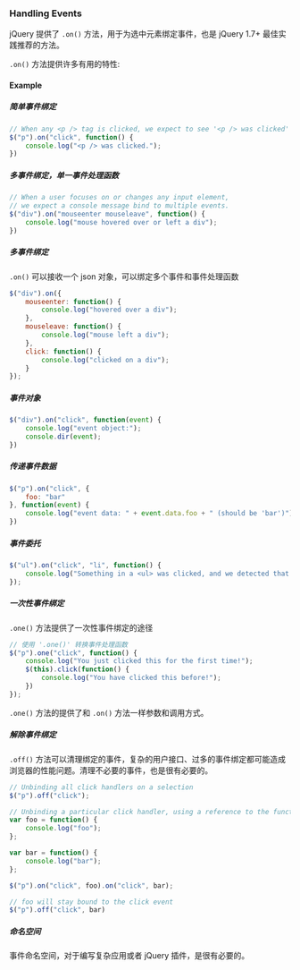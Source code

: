 ### Handling Events
jQuery 提供了 `.on()` 方法，用于为选中元素绑定事件，也是 jQuery 1.7+ 最佳实践推荐的方法。

`.on()` 方法提供许多有用的特性:

#### Example
##### 简单事件绑定

```javascript
// When any <p /> tag is clicked, we expect to see '<p /> was clicked' in the console'
$("p").on("click", function() {
    console.log("<p /> was clicked.");
})
```

##### 多事件绑定，单一事件处理函数

```javascript
// When a user focuses on or changes any input element,
// we expect a console message bind to multiple events.
$("div").on("mouseenter mouseleave", function() {
    console.log("mouse hovered over or left a div");
})
```

##### 多事件绑定
`.on()` 可以接收一个 json 对象，可以绑定多个事件和事件处理函数

```javascript
$("div").on({
    mouseenter: function() {
        console.log("hovered over a div");
    },
    mouseleave: function() {
        console.log("mouse left a div");
    },
    click: function() {
        console.log("clicked on a div");
    }
});
```

##### 事件对象

```javascript
$("div").on("click", function(event) {
    console.log("event object:");
    console.dir(event);
})
```

##### 传递事件数据

```javascript
$("p").on("click", {
    foo: "bar"
}, function(event) {
    console.log("event data: " + event.data.foo + " (should be 'bar')");
})
```

##### 事件委托

```javascript
$("ul").on("click", "li", function() {
    console.log("Something in a <ul> was clicked, and we detected that it was an <li> element.");
});
```

##### 一次性事件绑定
`.one()` 方法提供了一次性事件绑定的途径

```javascript
// 使用 '.one()' 转换事件处理函数
$("p").one("click", function() {
    console.log("You just clicked this for the first time!");
    $(this).click(function() {
        console.log("You have clicked this before!");
    })
});
```

`.one()` 方法的提供了和 `.on()` 方法一样参数和调用方式。

##### 解除事件绑定

`.off()` 方法可以清理绑定的事件，复杂的用户接口、过多的事件绑定都可能造成浏览器的性能问题。清理不必要的事件，也是很有必要的。

```javascript
// Unbinding all click handlers on a selection
$("p").off("click");
```

```javascript
// Unbinding a particular click handler, using a reference to the function
var foo = function() {
    console.log("foo");
};

var bar = function() {
    console.log("bar");
};

$("p").on("click", foo).on("click", bar);

// foo will stay bound to the click event
$("p").off("click", bar)
```

##### 命名空间

事件命名空间，对于编写复杂应用或者 jQuery 插件，是很有必要的。
